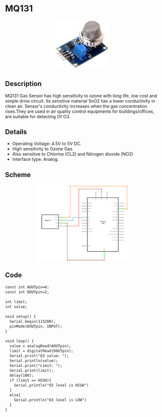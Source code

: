 # MQ131

<p align="center">
  <img width="35%" height="35%" src="img/mq131_module.jpeg">
</p>


## Description
MQ131 Gas Sensor has high sensitivity to ozone with long life, low cost and simple drive circuit. Its sensitive material SnO2 has a lower conductivity in clean air. Sensor's conductivity increases when the gas concentration rises.They are used in air quality control equipments for buildings/offices, are suitable for detecting Of O3.


## Details
* Operating Voltage: 4.5V to 5V DC.
* High sensitivity to Ozone Gas.
* Also sensitive to Chlorine (CL2) and Nitrogen dioxide (NO2)
* Interface type: Analog.


## Scheme
<p align="center">
  <img width="60%" height="60%" src="img/mq131_scheme.png">
</p>


## Code
```arduino
const int AOUTpin=0;
const int DOUTpin=2;

int limit;
int value;

void setup() {
  Serial.begin(115200);
  pinMode(DOUTpin, INPUT);
}

void loop() {
  value = analogRead(AOUTpin);
  limit = digitalRead(DOUTpin);
  Serial.print("O3 value: ");
  Serial.println(value);
  Serial.print("Limit: ");
  Serial.print(limit);
  delay(100);
  if (limit == HIGH){
    Serial.println("O3 level is HIGH")
  }
  else{
    Serial.println("O3 level is LOW")
  }
}
```